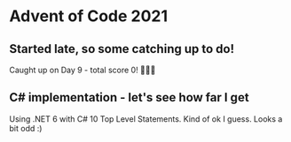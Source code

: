 # Advent of Code 2021

## Started late, so some catching up to do!

Caught up on Day 9 - total score 0! 🎅😇😂

## C# implementation - let's see how far I get

Using .NET 6 with C# 10 Top Level Statements. Kind of ok I guess. Looks a bit odd :)
